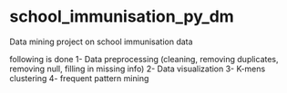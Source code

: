 # school_immunisation_py_dm
Data mining project on school immunisation data

following is done 
1- Data preprocessing  (cleaning, removing duplicates, removing null, filling in missing info)
2- Data visualization
3- K-mens clustering 
4- frequent pattern mining
